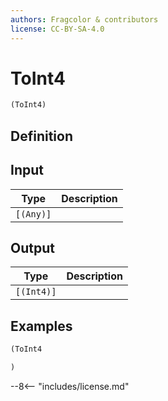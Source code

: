 ```yaml
---
authors: Fragcolor & contributors
license: CC-BY-SA-4.0
---
```



# ToInt4

```clojure
(ToInt4)
```


## Definition




## Input

| Type | Description |
|------|-------------|
| `[(Any)]` |  |


## Output

| Type | Description |
|------|-------------|
| `[(Int4)]` |  |


## Examples

```clojure
(ToInt4

)
```


--8<-- "includes/license.md"
